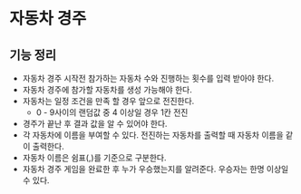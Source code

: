 # 자동차 경주

## 기능 정리
* 자동차 경주 시작전 참가하는 자동차 수와 진행하는 횟수를 입력 받아야 한다.
* 자동차 경주에 참가할 자동차를 생성 가능해야 한다.
* 자동차는 일정 조건을 만족 할 경우 앞으로 전진한다.
    * 0 - 9사이의 랜덤값 중 4 이상일 경우 1칸 전진
* 경주가 끝난 후 결과 값을 알 수 있어야 한다.
* 각 자동차에 이름을 부여할 수 있다. 전진하는 자동차를 출력할 때 자동차 이름을 같이 출력한다.
* 자동차 이름은 쉼표(,)를 기준으로 구분한다.
* 자동차 경주 게임을 완료한 후 누가 우승했는지를 알려준다. 우승자는 한명 이상일 수 있다.